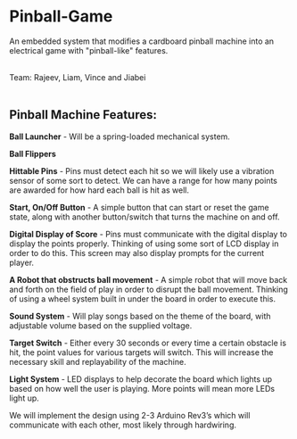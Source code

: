 # Pinball-Game
An embedded system that modifies a cardboard pinball machine into an electrical game with "pinball-like" features. <br><br>

Team: Rajeev, Liam, Vince and Jiabei <br><br>

## Pinball Machine Features:

**Ball Launcher** - Will be a spring-loaded mechanical system.

**Ball Flippers**

**Hittable Pins** - Pins must detect each hit so we will likely use a vibration sensor of some sort to detect. We can have a range for how many points are awarded for how hard each ball is hit as well.

**Start, On/Off Button** - A simple button that can start or reset the game state, along with another button/switch that turns the machine on and off.

**Digital Display of Score** - Pins must communicate with the digital display to display the points properly. Thinking of using some sort of LCD display in order to do this. This screen may also display prompts for the current player.

**A Robot that obstructs ball movement** - A simple robot that will move back and forth on the field of play in order to disrupt the ball movement. Thinking of using a wheel system built in under the board in order to execute this. 

**Sound System** - Will play songs based on the theme of the board, with adjustable volume based on the supplied voltage.

**Target Switch** - Either every 30 seconds or every time a certain obstacle is hit, the point values for various targets will switch. This will increase the necessary skill and replayability of the machine.

**Light System** - LED displays to help decorate the board which lights up based on how well the user is playing. More points will mean more LEDs light up. 

We will implement the design using 2-3 Arduino Rev3’s which will communicate with each other, most likely through hardwiring.

